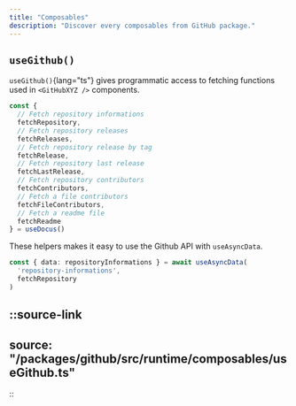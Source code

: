```yaml
---
title: "Composables"
description: "Discover every composables from GitHub package."
---
```


## `useGithub()`

`useGithub()`{lang="ts"} gives programmatic access to fetching functions used in `<GitHubXYZ />` components.

```ts
const {
  // Fetch repository informations
  fetchRepository,
  // Fetch repository releases
  fetchReleases,
  // Fetch repository release by tag
  fetchRelease,
  // Fetch repository last release
  fetchLastRelease,
  // Fetch repository contributors
  fetchContributors,
  // Fetch a file contributors
  fetchFileContributors,
  // Fetch a readme file
  fetchReadme
} = useDocus()
```

These helpers makes it easy to use the Github API with `useAsyncData`.

```ts
const { data: repositoryInformations } = await useAsyncData(
  'repository-informations',
  fetchRepository
)
```

::source-link
---
source: "/packages/github/src/runtime/composables/useGithub.ts"
---
::
